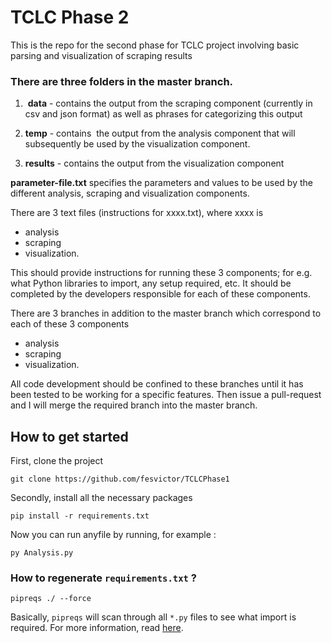 # TCLC Phase 2
This is the repo for the second phase for TCLC project
involving basic parsing and visualization of scraping results

### There are three folders in the master branch.   
 
1.  **data** - contains the output from the scraping component (currently in csv and json format) as well as phrases for categorizing this  output  
 
2. **temp** - contains  the output from the analysis component that will subsequently be used by the visualization component.  
 
3. **results** - contains the output from the visualization component

 **parameter-file.txt** specifies the parameters and values to be used by the different analysis, scraping and visualization components.
 
There are 3 text files (instructions for xxxx.txt), where xxxx is 
* analysis
* scraping 
* visualization.  

This should provide instructions for running these 3 components; for e.g. what Python libraries to import, any setup required, etc. It should be completed by the developers responsible for each of these components.
 
 There are 3 branches in addition to the master branch which correspond to each of these 3 components 
 * analysis 
 * scraping 
 * visualization. 
 
 All code development should be confined to these branches until it has been tested to be working for a specific features. Then issue a pull-request and I will merge the required branch into the master branch. 

## How to get started
First, clone the project 
```
git clone https://github.com/fesvictor/TCLCPhase1
```
Secondly, install all the necessary packages 
```
pip install -r requirements.txt
```
Now you can run anyfile by running, for example :
```
py Analysis.py
```

### How to regenerate `requirements.txt` ?
```
pipreqs ./ --force
```
Basically, `pipreqs` will scan through all `*.py` files to see what import is required. For more information, read [here](http://www.idiotinside.com/2015/05/10/python-auto-generate-requirements-txt/).


